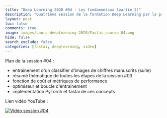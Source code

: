 ```yaml
---
title: "Deep Learning 2020 #04 - Les fondamentaux (partie 2)"
description: "Quatrième session de la formation Deep Learning par la pratique 2020."
layout: post
toc: false
comments: true
image: images/cours-deeplearning-2020/Fastai_course_04.png
hide: false
search_exclude: false
categories: [fastai, deeplearning, video]
---
```


Plan de la session #04 :
- entrainement d'un classifier d'images de chiffres manuscrits (suite)
- résumé thématique de toutes les étapes de la session #03
- fonction de coût et métriques de performance
- optimiseur et boucle d'entrainement
- implémentation PyTorch et fastai de ces concepts

Lien vidéo YouTube :

[![Vidéo session #04](https://img.youtube.com/vi/uaSWecLbzVI/0.jpg)](https://www.youtube.com/watch?v=uaSWecLbzVI)
